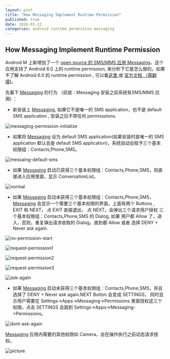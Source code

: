 ```yaml
--- 
layout: post 
title: "How Messaging Implement Runtime Permission"
published: true
date: 2016-03-22
categories: android runtime permission messaging
---
```


## How Messaging Implement Runtime Permission

Android M 上新增加了一个 [open source 的 SMS/MMS 应用 Messaging][1]，这个应用支持了 Android 6.0 上的 runtime permission, 来分析下它是怎么做的。如果不了解 Android 6.0 的 runtime permission , 可以看[这里][2],或 [官方文档 （需翻墙)][3]。

先看下 [Messaging][1] 的行为 （前提：Messaging 安装之前系统有SMS/MMS 应用) ：


- 新安装上 [Messaging][1], 如果它不是唯一的 SMS application，也不是 default SMS application , 安装之后不带任何 permisssions. 

![messaging-permission-initialize](https://raw.githubusercontent.com/androidzhibinw/androidzhibinw.github.io/master/images/2016-03-22/messaging-permission-initialize.png)

- 如果将 [Messaging][1] 设为 default SMS application(如果安装时是唯一的 SMS application 默认会是 default SMS application)，系统自动会赋予三个基本权限组：Contacts,Phone,SMS。

![messaing-default-sms](https://raw.githubusercontent.com/androidzhibinw/androidzhibinw.github.io/master/images/2016-03-22/messaing-default-sms.png)

- 如果 [Messaging][1] 启动已获得三个基本权限组：Contacts,Phone,SMS，则直接进入应用里面，显示 ConversationList。

![normal](https://raw.githubusercontent.com/androidzhibinw/androidzhibinw.github.io/master/images/2016-03-22/normal.png)

- 如果 [Messaging][1] 启动未获得三个基本权限组：Contacts,Phone,SMS， [Messaging][1] 会显示一个需要三个基本权限的界面，上面有两个 Buttons , EXIT 和 NEXT， 点 EXIT 直接退出， 点 NEXT，会弹出三个请求用户授权 三个基本权限组：Contacts,Phone,SMS 的 Dialog, 如果 用户都 Allow 了，进入，否则，重复弹出请求收取的 Dialog，直到都 Allow 或者 选择 DENY + Never ask again.

![no-permission-start](https://raw.githubusercontent.com/androidzhibinw/androidzhibinw.github.io/master/images/2016-03-22/no-permission-start.png)


![request-permission1](https://raw.githubusercontent.com/androidzhibinw/androidzhibinw.github.io/master/images/2016-03-22/request-permission1.png)


![request-permission2](https://raw.githubusercontent.com/androidzhibinw/androidzhibinw.github.io/master/images/2016-03-22/request-permission2.png)


![request-permission3](https://raw.githubusercontent.com/androidzhibinw/androidzhibinw.github.io/master/images/2016-03-22/request-permission3.png)

![ask-again](https://raw.githubusercontent.com/androidzhibinw/androidzhibinw.github.io/master/images/2016-03-22/ask-again.png)

- 如果 [Messaging][1] 启动未获得三个基本权限组：Contacts,Phone,SMS，并且选择了 DENY + Never ask again.NEXT Button 会变成 SETTINGS， 同时显示用户需要在 Settings->Apps->Messaging->Permissions 里面授权这三个权限。点击 SETTINGS 会跳到 Settings->Apps->Messaging->Permissions。

![dont-ask-again](https://raw.githubusercontent.com/androidzhibinw/androidzhibinw.github.io/master/images/2016-03-22/dont-ask-again.png)


[Messaging][1]  应用内需要的其他权限如 Camera，会在操作执行之前动态请求授权。


![picture](https://raw.githubusercontent.com/androidzhibinw/androidzhibinw.github.io/master/images/2016-03-22/picture.png)

[1]:http://androidxref.com/6.0.1_r10/xref/packages/apps/Messaging/
[2]:https://androidzhibinw.github.io/android/runtime/permission/2016/03/21/android-runtime-permission/
[3]:http://developer.android.com/training/permissions/requesting.html 